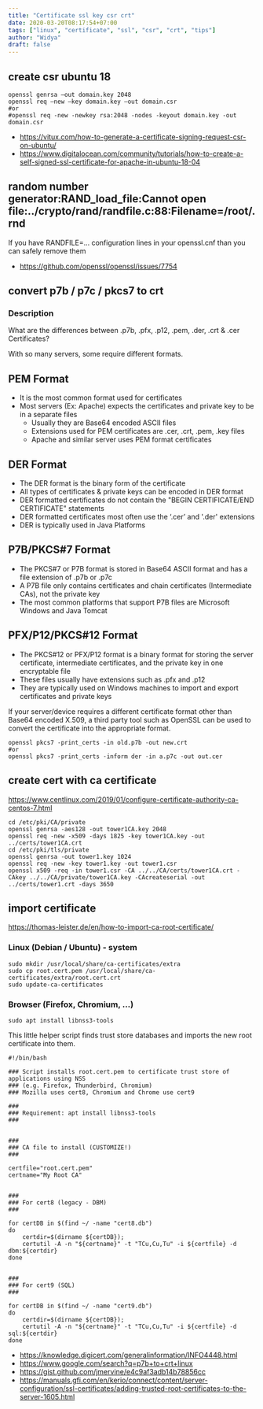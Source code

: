 ```yaml
---
title: "Certificate ssl key csr crt"
date: 2020-03-20T08:17:54+07:00
tags: ["linux", "certificate", "ssl", "csr", "crt", "tips"]
author: "Widya"
draft: false
---
```


## create csr ubuntu 18
```
openssl genrsa –out domain.key 2048
openssl req –new –key domain.key –out domain.csr
#or
#openssl req -new -newkey rsa:2048 -nodes -keyout domain.key -out domain.csr
```

* https://vitux.com/how-to-generate-a-certificate-signing-request-csr-on-ubuntu/
* https://www.digitalocean.com/community/tutorials/how-to-create-a-self-signed-ssl-certificate-for-apache-in-ubuntu-18-04

## random number generator:RAND_load_file:Cannot open file:../crypto/rand/randfile.c:88:Filename=/root/.rnd

If you have RANDFILE=... configuration lines in your openssl.cnf than you can safely remove them

* https://github.com/openssl/openssl/issues/7754

## convert p7b / p7c / pkcs7 to crt

### Description
What are the differences between .p7b, .pfx, .p12, .pem, .der, .crt & .cer Certificates?

With so many servers, some require different formats.

## PEM Format
* It is the most common format used for certificates
* Most servers (Ex: Apache) expects the certificates and private key to be in a separate files
  * Usually they are Base64 encoded ASCII files
  * Extensions used for PEM certificates are .cer, .crt, .pem, .key files
  * Apache and similar server uses PEM format certificates
 
## DER Format
* The DER format is the binary form of the certificate
* All types of certificates & private keys can be encoded in DER format
* DER formatted certificates do not contain the "BEGIN CERTIFICATE/END CERTIFICATE" statements
* DER formatted certificates most often use the ‘.cer’ and '.der' extensions
* DER is typically used in Java Platforms
 
## P7B/PKCS#7 Format

* The PKCS#7 or P7B format is stored in Base64 ASCII format and has a file extension of .p7b or .p7c
* A P7B file only contains certificates and chain certificates (Intermediate CAs), not the private key
* The most common platforms that support P7B files are Microsoft Windows and Java Tomcat

## PFX/P12/PKCS#12 Format

* The PKCS#12 or PFX/P12 format is a binary format for storing the server certificate, intermediate certificates, and the private key in one encryptable file
* These files usually have extensions such as .pfx and .p12
* They are typically used on Windows machines to import and export certificates and private keys

If your server/device requires a different certificate format other than Base64 encoded X.509, a third party tool such as OpenSSL can be used to convert the certificate into the appropriate format.

```
openssl pkcs7 -print_certs -in old.p7b -out new.crt
#or
openssl pkcs7 -print_certs -inform der -in a.p7c -out out.cer
```
## create cert with ca certificate
https://www.centlinux.com/2019/01/configure-certificate-authority-ca-centos-7.html
```
cd /etc/pki/CA/private
openssl genrsa -aes128 -out tower1CA.key 2048
openssl req -new -x509 -days 1825 -key tower1CA.key -out ../certs/tower1CA.crt
cd /etc/pki/tls/private
openssl genrsa -out tower1.key 1024
openssl req -new -key tower1.key -out tower1.csr
openssl x509 -req -in tower1.csr -CA ../../CA/certs/tower1CA.crt -CAkey ../../CA/private/tower1CA.key -CAcreateserial -out ../certs/tower1.crt -days 3650
```

## import certificate
https://thomas-leister.de/en/how-to-import-ca-root-certificate/
### Linux (Debian / Ubuntu) - system
```
sudo mkdir /usr/local/share/ca-certificates/extra
sudo cp root.cert.pem /usr/local/share/ca-certificates/extra/root.cert.crt
sudo update-ca-certificates
```
### Browser (Firefox, Chromium, …)
```
sudo apt install libnss3-tools
```
This little helper script finds trust store databases and imports the new root certificate into them.
```
#!/bin/bash

### Script installs root.cert.pem to certificate trust store of applications using NSS
### (e.g. Firefox, Thunderbird, Chromium)
### Mozilla uses cert8, Chromium and Chrome use cert9

###
### Requirement: apt install libnss3-tools
###


###
### CA file to install (CUSTOMIZE!)
###

certfile="root.cert.pem"
certname="My Root CA"


###
### For cert8 (legacy - DBM)
###

for certDB in $(find ~/ -name "cert8.db")
do
    certdir=$(dirname ${certDB});
    certutil -A -n "${certname}" -t "TCu,Cu,Tu" -i ${certfile} -d dbm:${certdir}
done


###
### For cert9 (SQL)
###

for certDB in $(find ~/ -name "cert9.db")
do
    certdir=$(dirname ${certDB});
    certutil -A -n "${certname}" -t "TCu,Cu,Tu" -i ${certfile} -d sql:${certdir}
done
```


* https://knowledge.digicert.com/generalinformation/INFO4448.html
* https://www.google.com/search?q=p7b+to+crt+linux
* https://gist.github.com/jmervine/e4c9af3adb14b78856cc
* https://manuals.gfi.com/en/kerio/connect/content/server-configuration/ssl-certificates/adding-trusted-root-certificates-to-the-server-1605.html
